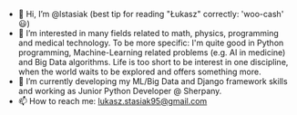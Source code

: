 - 👋 Hi, I’m @lstasiak (best tip for reading "Łukasz" correctly: 'woo-cash' 😃)
- 👀 I’m interested in many fields related to math, physics, programming and medical technology. To be more specific: I'm quite good in Python programming, Machine-Learning related problems (e.g. AI in medicine) and Big Data algorithms. Life is too short to be interest in one discipline, when the world waits to be explored and offers something more.
- 🌱 I’m currently developing my ML/Big Data and Django framework skills and working as Junior Python Developer @ Sherpany. 
- 📫 How to reach me: lukasz.stasiak95@gmail.com

<!---
lstasiak/lstasiak is a ✨ special ✨ repository because its `README.md` (this file) appears on your GitHub profile.
You can click the Preview link to take a look at your changes.
--->
